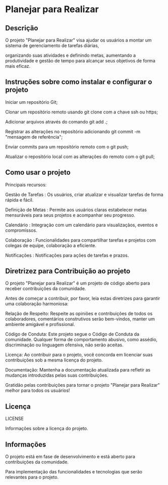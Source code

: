 # Planejar para Realizar


## Descrição

O projeto "Planejar para Realizar" visa ajudar os usuários a montar um sistema de gerenciamento de tarefas diárias,

organizando suas atividades e definindo metas, aumentando a produtividade e gestão de tempo  para alcançar seus objetivos de forma mais eficaz.


## Instruções sobre como instalar e configurar o projeto

Iniciar um repositório Git;

Clonar um repositório remoto usando git clone com a chave ssh ou https;

Adicionar arquivos através do comando git add .;

Registrar as alterações no repositório adicionando git commit -m "mensagem de referência";

Enviar commits para um repositório remoto com o git push;

Atualizar o repositório local com as alterações do remoto com o git pull;





## Como usar o projeto

Principais recursos:

Gestão de Tarefas : Os usuários, criar atualizar e visualizar tarefas de forma rápida e fácil.

Definição de Metas : Permite aos usuários claras estabelecer metas mensuráveis para seus projetos e acompanhar seu progresso.

Calendário : Integração com um calendário para visualizaçãos, eventos e compromissos.

Colaboração : Funcionalidades para compartilhar tarefas e projetos com colegas de equipe, colaboração a eficiente.

Notificações : Notificações para ações de tarefas e prazos.


## Diretrizez para Contribuição ao projeto

O projeto "Planejar para Realizar" é um projeto de código aberto para receber contribuições da comunidade. 

Antes de começar a contribuir, por favor, leia estas diretrizes para garantir uma colaboração harmoniosa:

Relação de Respeito: Respeite as opiniões e contribuições de todos os colaboradores, comentários construtivos serão bem-vindos, manter um ambiente amigável e profissional.

Código de Conduta: Este projeto segue o Código de Conduta da comunidade. Qualquer forma de comportamento abusivo, como assédio, discriminação ou linguagem ofensiva, não serão aceitas.

Licença: Ao contribuir para o projeto, você concorda em licenciar suas contribuições sob a mesma licença do projeto.

Documentação: Mantenha a documentação atualizada para refletir as mudanças introduzidas pelas suas contribuições.

Gratidão pelas contribuições para tornar o projeto "Planejar para Realizar" melhor para todos os usuários!




## Licença

LICENSE

Informações sobre a licença do projeto.


## Informações


O projeto está em fase de desenvolvimento e está aberto para contribuições da comunidade.

Para implementação das funcionalidades e tecnologias que serão relevantes para o projeto.


